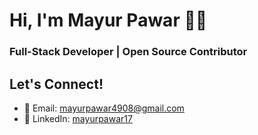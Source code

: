 # Hi, I'm Mayur Pawar 👋🏻
### Full-Stack Developer | Open Source Contributor

<!--
## 🚀 Programming Languages & Technologies
![C](https://img.shields.io/badge/-C-A8B9CC?logo=c&logoColor=white)
![Java](https://img.shields.io/badge/-Java-007396?logo=java&logoColor=white)
![HTML](https://img.shields.io/badge/-HTML-E34F26?logo=html5&logoColor=white)
![CSS](https://img.shields.io/badge/-CSS-1572B6?logo=css3&logoColor=white)
![JavaScript](https://img.shields.io/badge/-JavaScript-F7DF1E?logo=javascript&logoColor=black)
![XML](https://img.shields.io/badge/-XML-FF6600?logo=xml&logoColor=white)

## 📱 Frameworks & Tools
![React](https://img.shields.io/badge/-React-61DAFB?logo=react&logoColor=black)
![Android Studio](https://img.shields.io/badge/-Android%20Studio-3DDC84?logo=android-studio&logoColor=white)
![Postman](https://img.shields.io/badge/-Postman-FF6C37?logo=postman&logoColor=white)

## 🎨 Design & UI/UX
![Figma](https://img.shields.io/badge/-Figma-F24E1E?logo=figma&logoColor=white)
![Photoshop](https://img.shields.io/badge/-Photoshop-31A8FF?logo=adobe-photoshop&logoColor=white)
![Adobe XD](https://img.shields.io/badge/-Adobe%20XD-FF61F6?logo=adobe-xd&logoColor=white)



## About Me
I'm a passionate software developer. I specialize in JavaScript, React, and Node.js, and I love contributing to open-source projects. Currently, I am working on Android Development.

<!--🔭 **Currently Working On**: A SaaS platform for project management. 
🌱 **Learning**: Java Full Stack Development.  
💬 **Ask Me About**: Web development, APIs, and open-source contributions.  
⚡ **Fun Fact**: I once automated my entire morning routine with Python!--> 

<!--  ## Skills
- **Frontend**: React, HTML, CSS, TailwindCSS
- **Backend**: Node.js, Express
- **Databases**: MongoDB, PostgreSQL, MySQL, Oracle
- **Tools**: Git, VS Code, Postman, Figma
  <!-- **DevOps**: Docker, Kubernetes, AWS, GitHub Actions -->
<!--
## Projects
| Project | Description | Technologies |
|---------|-------------|--------------|
| [Taskify](https://github.com/yourusername/taskify) | A task management app with real-time collaboration. | React, Node.js, MongoDB |
| [Blogify](https://github.com/yourusername/blogify) | A blogging platform with Markdown support. | Next.js, Firebase |
| [DevConnect](https://github.com/yourusername/devconnect) | A social network for developers. | React, GraphQL, PostgreSQL |  -->

<!--## GitHub Stats -->
 <!-- ![Mayur's GitHub stats](https://github-readme-stats.vercel.app/api?username=mayurpawar17&show_icons=true) -->

<!-- [![Top Langs](https://github-readme-stats.vercel.app/api/top-langs/?username=mayurpawar17&layout=pie)](https://github.com/mayurpawar17/github-readme-stats) -->




## Let's Connect!
- 📧 Email: mayurpawar4908@gmail.com
- 💼 LinkedIn: [mayurpawar17](https://linkedin.com/in/mayurpawar17)
<!-- 🌐 Portfolio: [yourportfolio.com](https://yourportfolio.com) -->
